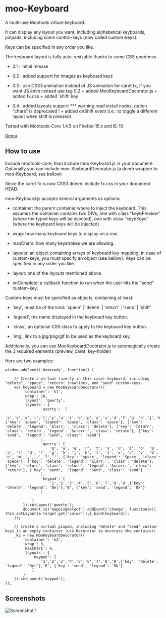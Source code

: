 moo-Keyboard
===========

A multi-use Mootools virtual-keyboard.

It can display any layout you want, including alphabetical keyboards, pinpads, including *some* control-keys (now called custom-keys).

Keys can be specified in any order you like.

The keyboard layout is fully auto-resizable thanks to some CSS goodness.

* 0.1 : initial release

* 0.2 : added support for images as keyboard keys

* 0.3 : use CSS3 animation instead of JS animation for caret fx, if you want JS anim instead use tag 0.2 + added MooKeyboardDecorator.js + added fx.css + added 'shift' key

* 0.4 : added layouts support *** warning read install nodes, option "chars" is deprecated ! + added onShift event (i.e.: to toggle a different layout when shift is pressed)

Tested with Mootools-Core 1.4.5 on Firefox-15.x and IE-10

[Demo](https://tinker.io/af1ff/16)

How to use
----------

Include mootools-core, than include moo-Keyboard.js in your document.
Optionally you can include moo-KeyboardDecorator.js (a dumb wrapper to moo-Keyboard, see bellow)

Since the caret fx is now CSS3 driven, include fx.css in your document HEAD.

moo-Keyboard.js accepts several arguments as options:

* container: the parent container where to inject the keyboard. This assumes the container contains two DIVs, one with class "keybPreview" (where the typed keys will be injected), one with class "keybKeys" (where the keyboard keys will be injected)

* wrap: how many keyboard keys to display on a row.

* maxChars: how many keystrokes we are allowing.

* layouts: an object containing arrays of keyboard key mapping; in case of custom-keys, you must specify an object (see bellow). Keys can be specified in any order you like.

* layout: one of the *layouts* mentioned above.

* onComplete: a callback function to run when the user hits the "send" custom-key.

Custom-keys must be specified as objects, containing at least:

* 'key', must be of the kind: 'space' | 'delete' | 'return' | 'send' | 'shift'

* 'legend', the name displayed in the keyboard key button.

* 'class', an optional CSS class to apply to the keyboard key button.

* 'img', link to a jpg/png/gif to be used as the keyboard key.

Additionally, you can use MooKeyboardDecorator.js to automagically create the 3 required elements (preview, caret, key-holder)

Here are two examples:

	window.addEvent('domready', function() {

		// Create a virtual (azerty in this case) keyboard, including "delete", "space", "return" (newline), and "send" custom-keys.
		var keyboard = new MooKeyboardDecorator({
			'container': 'k1',
			'wrap': 10,
			'layout': 'qwerty',
			'layouts': {
					'azerty':  [
						'a','z','e','r','t','y','u','i','o','p','q','s','d','f','g','h','j','k','l','m','w','x','c','v','b','n',',','.','?','!', {'key': 'space', 'legend': 'Space', 'class': 'space'}, {'key': 'delete', 'legend': '&larr;', 'class': 'delete'}, {'key': 'return', 'class': 'return', 'legend': '&crarr;', 'class': 'return'}, {'key': 'send',  'legend': 'Send', 'class': 'send'}
					],
					'qwerty': [
						'q', 'w', 'e', 'r', 't', 'y', 'u', 'i', 'o', 'p', 'a', 's', 'd', 'f', 'g', 'h', 'j', 'k', 'l', 'z', 'x', 'c', 'v', 'b', 'n', 'm',',','.','?','!', {'key': 'space', 'legend': 'Space', 'class': 'space'}, {'key': 'delete', 'legend': '&larr;', 'class': 'delete'}, {'key': 'return', 'class': 'return', 'legend': '&crarr;', 'class': 'return'}, {'key': 'send',  'legend': 'Send', 'class': 'send'}
					],
					'keypad': [
						'1','2','3','4','5','6','7','8','9',{'key': 'delete', 'legend': 'Del'},'0', {'key': 'send', 'legend': 'Ok'}
					]

				}
			}).setLayout('qwerty');
			document.id('mappingSelect').addEvent('change', function(e){ this.setLayout(e.target.get('value'));}.bind(keyboard));
		});

		// Create a virtual pinpad, including "delete" and "send" custom-keys in an empty container (use Decorator to decorate the container)
		_k2 = new MooKeyboardDecorator({
			'container': 'k2',
			'wrap': 3,
			'maxChars': 4,
			'layouts': {
				'keypad': [
					'1','2','3','4','5','6','7','8','9',{'key': 'delete', 'legend': 'Del'},'0', {'key': 'send', 'legend': 'Ok'}
				]
			}
		}).setLayout('keypad');
	});

Screenshots
-----------

![Screenshot 1](https://raw.github.com/kelexel/moo-Keyboard/master/moo-Keyboard.png)
